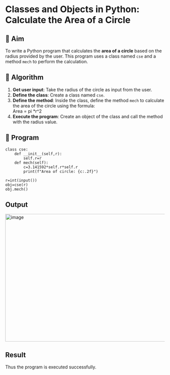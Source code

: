 # Classes and Objects in Python: Calculate the Area of a Circle

## 🎯 Aim
To write a Python program that calculates the **area of a circle** based on the radius provided by the user. This program uses a class named `cse` and a method `mech` to perform the calculation.

## 🧠 Algorithm
1. **Get user input**: Take the radius of the circle as input from the user.
2. **Define the class**: Create a class named `cse`.
3. **Define the method**: Inside the class, define the method `mech` to calculate the area of the circle using the formula:  
   Area = pi *r^2 
4. **Execute the program**: Create an object of the class and call the method with the radius value.

## 🧾 Program
```
class cse:
    def __init__(self,r):
        self.r=r
    def mech(self):
        c=3.141592*self.r*self.r
        print(f"Area of circle: {c:.2f}")
        
r=int(input())
obj=cse(r)
obj.mech()
```

## Output
<img width="880" height="404" alt="image" src="https://github.com/user-attachments/assets/da71bb27-a846-40ca-ae64-59fb4ebf376a" />


## Result
Thus the program is executed successfully.
